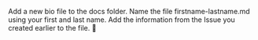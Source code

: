 Add a new bio file to the docs folder.
Name the file firstname-lastname.md using your first and last name. 
Add the information from the Issue you created earlier to the file.

